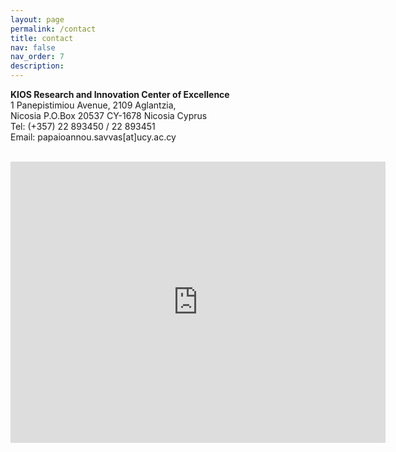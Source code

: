 ```yaml
---
layout: page
permalink: /contact
title: contact
nav: false
nav_order: 7
description:
---
```



**KIOS Research and Innovation Center of Excellence** <br>
1 Panepistimiou Avenue, 2109 Aglantzia, <br>
Nicosia P.O.Box 20537 CY-1678 Nicosia Cyprus <br>
Tel: (+357) 22 893450 / 22 893451 <br>
Email: papaioannou.savvas[at]ucy.ac.cy <br><br>



<iframe src="https://www.google.com/maps/embed?pb=!1m18!1m12!1m3!1d477.1850428960754!2d33.40898637042542!3d35.145505327213925!2m3!1f0!2f0!3f0!3m2!1i1024!2i768!4f13.1!3m3!1m2!1s0x14de19d13f5e3421%3A0x348fc1080b77ed5f!2sKIOS%20Research%20and%20Innovation%20Center%20of%20Excellence%2C%20University%20of%20Cyprus!5e0!3m2!1sen!2s!4v1694520540344!5m2!1sen!2s" width="600" height="450" style="border:0;" allowfullscreen="" loading="lazy" referrerpolicy="no-referrer-when-downgrade"></iframe>